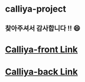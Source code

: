 # calliya-project

<h2>찾아주셔서 감사합니다 !! 😄</h2>

# **[Calliya-front Link](https://github.com/calliya-project/front)**
[link]: [https://github.com/callyia/callyia-front](https://github.com/calliya-project/front)https://github.com/calliya-project/front

# **[Calliya-back Link](https://github.com/calliya-project/back)**
[link]: [https://github.com/callyia/callyia-back](https://github.com/calliya-project/back)https://github.com/calliya-project/back
